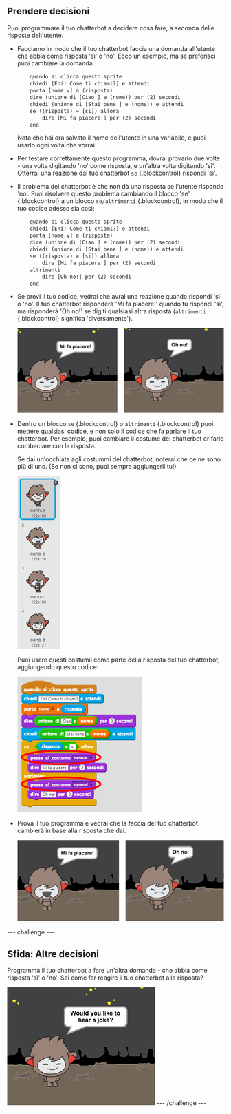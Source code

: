 ## Prendere decisioni

Puoi programmare il tuo chatterbot a decidere cosa fare, a seconda delle risposte dell'utente.

+ Facciamo in modo che il tuo chatterbot faccia una domanda all'utente che abbia come risposta 'sì' o 'no'. Ecco un esempio, ma se preferisci puoi cambiare la domanda:

	```blocks
		quando si clicca questo sprite
		chiedi [Ehi! Come ti chiami?] e attendi
		porta [nome v] a (risposta)
		dire (unione di [Ciao ] e (nome)) per (2) secondi
		chiedi (unione di [Stai bene ] e (nome)) e attendi
		se ((risposta) = [si]) allora
  			dire [Mi fa piacere!] per (2) secondi
		end
	```

	Nota che hai ora salvato il nome dell'utente in una variabile, e puoi usarlo ogni volta che vorrai.

+ Per testare correttamente questo programma, dovrai provarlo due volte - una volta digitando 'no' come risposta, e un'altra volta digitando 'sì'. Otterrai una reazione dal tuo chatterbot `se` {.blockcontrol} rispondi 'sì'.

+ Il problema del chatterbot è che non dà una risposta se l'utente risponde 'no'. Puoi risolvere questo problema cambiando il blocco 'se' {.blockcontrol} a un blocco `se/altrimenti` {.blockcontrol}, in modo che il tuo codice adesso sia così:

	```blocks
		quando si clicca questo sprite
		chiedi [Ehi! Come ti chiami?] e attendi
		porta [nome v] a (risposta)
		dire (unione di [Ciao ] e (nome)) per (2) secondi
		chiedi (unione di [Stai bene ] e (nome)) e attendi
		se ((risposta) = [si]) allora
  			dire [Mi fa piacere!] per (2) secondi
  		altrimenti
  			dire [Oh no!] per (2) secondi
		end
	```

+ Se provi il tuo codice, vedrai che avrai una reazione quando rispondi 'sì' o 'no'. Il tuo chatterbot risponderà 'Mi fa piacere!' quando tu rispondi 'sì', ma risponderà 'Oh no!' se digiti qualsiasi altra risposta (`altrimenti` {.blockcontrol} significa 'diversamente').

	![screenshot](images/chatbot-else.png)

+ Dentro un blocco `se` {.blockcontrol} o `altrimenti` {.blockcontrol} puoi mettere qualsiasi codice, e non solo il codice che fa parlare il tuo chatterbot. Per esempio, puoi cambiare il costume del chatterbot er farlo combaciare con la risposta.

	Se dai un'occhiata agli costummi del chatterbot, noterai che ce ne sono più di uno. (Se non ci sono, puoi sempre aggiungerli tu!)

	![screenshot](images/chatbot-costumes.png)

	Puoi usare questi costumii come parte della risposta del tuo chatterbot, aggiungendo questo codice:

	![screenshot](images/chatbot-costumes-code.png)

+ Prova il tuo programma e vedrai che la faccia del tuo chatterbot cambierà in base alla risposta che dai.

	![screenshot](images/chatbot-face.png)

--- challenge ---
## Sfida: Altre decisioni

Programma il tuo chatterbot a fare un'altra domanda - che abbia come risposta 'sì' o 'no'. Sai come far reagire il tuo chatterbot alla risposta?

![screenshot](images/chatbot-joke.png)
--- /challenge ---
